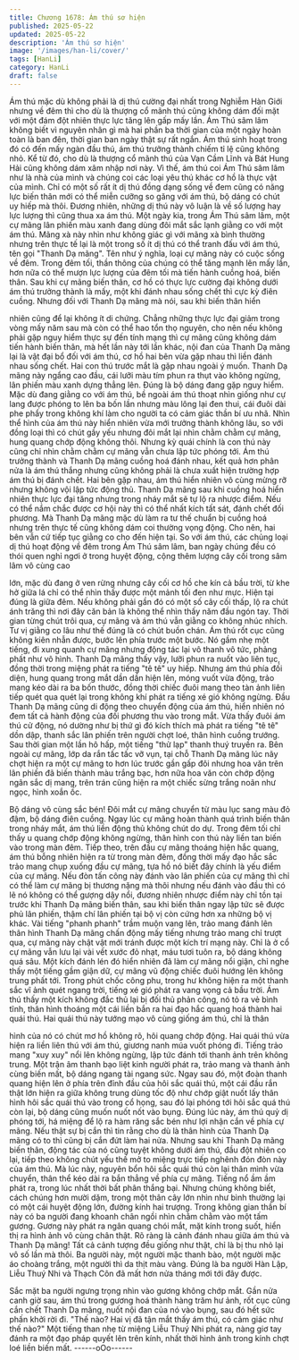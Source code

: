 ```yaml
---
title: Chương 1678: Ám thú sơ hiện
published: 2025-05-22
updated: 2025-05-22
description: 'Ám thú sơ hiện'
image: '/images/han-li/cover/'
tags: [HanLi]
category: HanLi
draft: false
---
```


Ám thú mặc dù không phải là dị thú cường đại nhất trong Nghiễm
Hàn Giới nhưng về đêm thì cho dù là thượng cổ mãnh thú cũng
không dám đối mặt với một đám đột nhiên thực lực tăng lên gấp
mấy lần.
Ám Thú sâm lâm không biết vì nguyên nhân gì mà hai phần ba
thời gian của một ngày hoàn toàn là ban đên, thời gian ban ngày
thật sự rất ngắn. Ám thú sinh hoạt trong đó có đến mấy ngàn đầu
thú, ám thú trưởng thành chiếm tỉ lệ cũng không nhỏ.
Kể từ đó, cho dù là thượng cổ mãnh thú của Vạn Cầm Lĩnh và
Bát Hung Hải cũng không dám xâm nhập nơi này. Vì thế, ám thú
coi Ám Thú sâm lâm như là nhà của mình và chúng coi các loại
yêu thú khác cơ hồ là thực vật của mình. Chỉ có một số rất ít dị
thú đồng dạng sống về đem cũng có năng lực biến thân mới có
thể miễn cưỡng so găng với ám thú, bộ dáng có chút uy hiếp mà
thôi. Đương nhiên, những dị thú này vô luận là về số lượng hay
lực lượng thì cũng thua xa ám thú.
Một ngày kia, trong Ám Thú sâm lâm, một cự mãng lân phiến màu
xanh đang dùng đôi mắt sắc lạnh giằng co với một ám thú. Mãng
xà này nhìn như không giác gì với mãng xà bình thường nhưng
trên thực tế lại là một trong số ít dị thú có thể tranh đấu với ám
thú, tên gọi "Thanh Dạ mãng".
Tên như ý nghĩa, loại cự mãng này có cuộc sống về đêm. Trong
đêm tối, thần thông của chúng có thể tăng mạnh lên mấy lần, hơn
nữa có thể mượn lực lượng của đêm tối mà tiến hành cuồng hoá,
biến thân. Sau khi cự mãng biến thân, cơ hồ có thực lực cường
đại không dưới ám thú trưởng thành là mấy, một khi đánh nhau
sống chết thì cực kỳ điên cuồng.
Nhưng đối với Thanh Dạ mãng mà nói, sau khi biến thân hiển

nhiên cũng để lại không ít di chứng. Chẳng những thực lực đại
giảm trong vòng mấy năm sau mà còn có thể hao tổn thọ nguyên,
cho nên nếu không phải gặp nguy hiểm thực sự đến tính mạng thì
cự mãng cũng không dám tiến hành biến thân, mà hết lần này tới
lần khác, nội đan của Thanh Dạ mãng lại là vật đại bổ đối với ám
thú, cơ hồ hai bên vừa gặp nhau thì liền đánh nhau sống chết.
Hai con thú trước mắt là gặp nhau ngoài ý muốn.
Thanh Dạ mãng này ngẩng cao đầu, cái lưỡi màu tím phun ra thụt
vào không ngừng, lân phiến màu xanh dựng thẳng lên. Đúng là
bộ dáng đang gặp nguy hiểm.
Mặc dù đang giằng co với ám thú, bề ngoài ám thú thoạt nhìn
giống như cự lang được phóng to lên ba bốn lần nhưng màu lông
lại đen thui, cái đuôi dài phe phẩy trong không khí làm cho người
ta có cảm giác thần bí ưu nhã.
Nhìn thể hình của ám thú này hiển nhiên vừa mới trưởng thành
không lâu, so với đồng loại thì có chút gầy yếu nhưng đôi mắt lại
nhìn chằm chằm cự mãng, hung quang chớp động không thôi.
Nhưng kỳ quái chính là con thú này cũng chỉ nhìn chằm chằm cự
mãng vẫn chưa lập tức phóng tới.
Ám thú trưởng thành và Thanh Dạ mãng cuồng hoá đánh nhau,
kết quả hơn phân nửa là ám thú thắng nhưng cũng không phải là
chưa xuất hiện trường hợp ám thú bị đánh chết.
Hai bên gặp nhau, ám thú hiển nhiên vô cùng mừng rỡ nhưng
không vội lập tức động thủ. Thanh Dạ mãng sau khi cuồng hoá
hiển nhiên thực lực đại tăng nhưng trong nháy mắt sẽ tự lộ ra
nhược điểm. Nếu có thể nắm chắc được cơ hội này thì có thể
nhất kích tất sát, đánh chết đối phương. Mà Thanh Dạ mãng mặc
dù làm ra tư thế chuẩn bị cuồng hoá nhưng trên thực tế cũng
không dám coi thường vọng động. Cho nên, hai bên vẫn cứ tiếp
tục giằng co cho đến hiện tại.
So với ám thú, các chủng loại dị thú hoạt động về đêm trong Ám
Thú sâm lâm, ban ngày chúng đều có thói quen nghỉ ngơi ở trong
huyệt động, cộng thêm lượng cây cối trong sâm lâm vô cùng cao

lớn, mặc dù đang ở ven rừng nhưng cây cối cơ hồ che kín cả bầu
trời, từ khe hở giữa lá chỉ có thể nhìn thấy được một mảnh tối đen
như mực.
Hiện tại đúng là giữa đêm.
Nếu không phải gần đó có một số cây cối thấp, lộ ra chút ánh
trăng thì nơi đây căn bản là không thể nhìn thấy năm đầu ngón
tay.
Thời gian từng chút trôi qua, cự mãng và ám thú vẫn giằng co
không nhúc nhích. Tư vị giằng co lâu như thế đúng là có chút
buồn chán.
Ám thú rốt cục cũng không kiên nhẫn được, bước lên phía trước
một bước.
Nó gầm nhẹ một tiếng, đi xung quanh cự mãng nhưng động tác
lại vô thanh vô tức, phảng phất như vô hình. Thanh Dạ mãng thấy
vậy, lưỡi phun ra nuốt vào liên tục, đồng thời trong miệng phát ra
tiếng "tê tê" uy hiếp. Nhưng ám thú phía đối diện, hung quang
trong mắt dần dần hiện lên, móng vuốt vừa động, trảo mang kéo
dài ra ba bốn thước, đồng thời chiếc đuôi mang theo tàn ảnh liên
tiếp quét qua quét lại trong không khí phát ra tiếng xé gió không
ngừng.
Đầu Thanh Dạ mãng cũng di động theo chuyển động của ám thú,
hiển nhiên nó đem tất cả hành động của đối phương thu vào
trong mắt. Vừa thấy đuôi ám thú cử động, nó dường như bị thứ gì
đó kích thích mà phát ra tiếng "tê tê" dồn dập, thanh sắc lân phiến
trên người chợt loé, thân hình cuồng trướng.
Sau thời gian một lần hô hấp, một tiếng "thử lạp" thanh thuý
truyền ra.
Bên ngoài cự mãng, lớp da rắn tấc tấc vỡ vụn, tại chỗ Thanh Dạ
mãng lúc nãy chợt hiện ra một cự mãng to hơn lúc trước gần gấp
đôi nhưng hoa văn trên lân phiến đã biến thành màu trắng bạc,
hơn nữa hoa văn còn chớp động ngân sắc dị mang, trên trán
cũng hiện ra một chiếc sừng trắng noãn như ngọc, hình xoắn ốc.

Bộ dáng vô cùng sắc bén!
Đôi mắt cự mãng chuyển từ màu lục sang màu đỏ đậm, bộ dáng
điên cuồng.
Ngay lúc cự mãng hoàn thành quá trình biến thân trong nháy mắt,
ám thú liền động thủ không chút do dự.
Trong đêm tối chỉ thấy u quang chớp động không ngừng, thân
hình con thú này liền tan biến vào trong màn đêm.
Tiếp theo, trên đầu cự mãng thoáng hiện hắc quang, ám thú bỗng
nhiên hiện ra từ trong màn đêm, đồng thời mấy đạo hắc sắc trảo
mang chụp xuống đầu cự mãng, tựa hồ nó biết đây chính là yếu
điểm của cự mãng.
Nếu đòn tấn công này đánh vào lân phiến của cự mãng thì chỉ có
thể làm cự mãng bị thương nặng mà thôi nhưng nếu đánh vào
đầu thì có lẽ nó không có thể gượng dậy nổi, đương nhiên nhược
điểm này chỉ tồn tại trước khi Thanh Dạ mãng biến thân, sau khi
biến thân ngay lập tức sẽ được phủ lân phiến, thậm chí lân phiến
tại bộ vị còn cứng hơn xa những bộ vị khác.
Vài tiếng "phanh phanh" trầm muộn vang lên, trảo mang đánh lên
thân hình Thanh Dạ mãng chấn động mấy tiếng nhưng trảo mang
chỉ trượt qua, cự mãng này chật vật mới tránh được một kích trí
mạng này. Chỉ là ở cổ cự mãng vẫn lưu lại vài vết xước đỏ nhạt,
máu tươi tuôn ra, bộ dáng không quá sâu.
Một kích đánh lén đó hiển nhiên đã làm cự mãng nổi giận, chỉ
nghe thấy một tiếng gầm giận dữ, cự mãng vũ động chiếc đuôi
hướng lên không trung phất tới. Trong phút chốc công phu, trong
hư không hiện ra một thanh sắc vĩ ảnh quét ngang trời, tiếng xé
gió phát ra vang vọng cả bầu trời.
Ám thú thấy một kích không đắc thủ lại bị đối thủ phản công, nó tỏ
ra vẻ bình tĩnh, thân hình thoáng một cái liền bắn ra hai đạo hắc
quang hoá thành hai quái thú.
Hai quái thú này tướng mạo vô cùng giống ám thú, chỉ là thân

hình của nó có chút mơ hồ không rõ, hôi quang chớp động.
Hai quái thú vừa hiện ra liền liên thú với ám thú, giương nanh
múa vuốt phóng đi. Tiếng trảo mang "xuy xuy" nổi lên không
ngừng, lập tức đánh tới thanh ảnh trên không trung.
Một trận âm thanh bạo liệt kinh người phát ra, trảo mang và thanh
ảnh cùng biến mất, bộ dáng ngang tài ngang sức. Ngay sau đó,
một đoàn thanh quang hiện lên ở phía trên đỉnh đầu của hôi sắc
quái thú, một cái đầu rắn thật lớn hiện ra giữa không trung dùng
tốc độ như chớp giật nuốt lấy thân hình hôi sắc quái thú vào trong
cổ họng, sau đó lại phóng tới hôi sắc quá thú còn lại, bộ dáng
cũng muốn nuốt nốt vào bụng.
Đúng lúc này, ám thú quỷ dị phóng tới, há miệng để lộ ra hàm
răng sắc bén như lợi nhận cắn về phía cự mãng. Nếu thật sự bị
cắn thì tin rằng cho dù là thân hình của Thanh Dạ mãng có to thì
cũng bị cắn đứt làm hai nửa.
Nhưng sau khi Thanh Dạ mãng biến thân, động tác của nó cũng
tuyệt không dưới ám thú, đầu đột nhiên co lại, tiếp theo không
chút yếu thế mở to miệng trực tiếp nghênh đón đòn này của ám
thú. Mà lúc này, nguyên bổn hôi sắc quái thú còn lại thân mình
vừa chuyển, thân thể kéo dài ra bắn thẳng về phía cự mãng.
Tiếng nổ ầm ầm phát ra, trong lúc nhất thời bất phân thắng bại.
Nhưng chúng không biết, cách chúng hơn mười dặm, trong một
thân cây lớn nhìn như bình thường lại có một cái huyệt động lớn,
đường kính hai trượng. Trong không gian thần bí này có ba người
đang khoanh chân ngồi nhìn chằm chằm vào một tấm gương.
Gương này phát ra ngân quang chói mắt, mặt kính trong suốt,
hiển thị ra hình ảnh vô cùng chân thật. Rõ ràng là cảnh đánh nhau
giữa ám thú và Thanh Dạ mãng!
Tất cả cảnh tượng đều giống như thật, chỉ là bị thu nhỏ lại vô số
lần mà thôi. Ba người này, một người mặc thanh bào, một người
mặc áo choàng trắng, một người thì da thịt màu vàng. Đúng là ba
người Hàn Lập, Liễu Thuý Nhi và Thạch Côn đã mất hơn nửa
tháng mới tới đây được.

Sắc mặt ba người ngưng trọng nhìn vào gương không chớp mắt.
Gần nửa canh giờ sau, ám thú trong gương hoá thành hàng trăm
hư ảnh, rốt cục cũng cắn chết Thanh Dạ mãng, nuốt nội đan của
nó vào bụng, sau đó hết sức phấn khởi rời đi.
"Thế nào? Hai vị đã tận mắt thấy ám thú, có cảm giác như thế
nào?"
Một tiếng than nhẹ từ miệng Liễu Thuý Nhi phát ra, nàng giơ tay
đánh ra một đạo pháp quyết lên trên kính, nhất thời hình ảnh
trong kính chợt loé liền biến mất.
------oOo------
